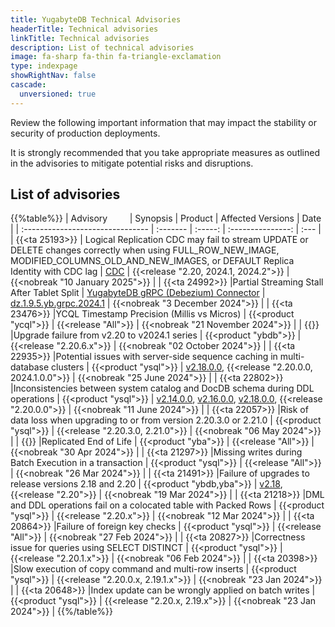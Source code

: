 ```yaml
---
title: YugabyteDB Technical Advisories
headerTitle: Technical advisories
linkTitle: Technical advisories
description: List of technical advisories
image: fa-sharp fa-thin fa-triangle-exclamation
type: indexpage
showRightNav: false
cascade:
  unversioned: true
---
```


Review the following important information that may impact the stability or security of production deployments.

It is strongly recommended that you take appropriate measures as outlined in the advisories to mitigate potential risks and disruptions.

## List of advisories

{{%table%}}
| Advisory&nbsp;&nbsp;&nbsp;&nbsp;&nbsp;&nbsp;&nbsp;&nbsp; | Synopsis | Product | Affected Versions | Date |
| :------------------------------- | :------- | :-----: | :---------------: | :--- |
| {{<ta 25193>}}
| Logical Replication CDC may fail to stream UPDATE or DELETE changes correctly when using FULL_ROW_NEW_IMAGE, MODIFIED_COLUMNS_OLD_AND_NEW_IMAGES, or DEFAULT Replica Identity with CDC lag
| [CDC](/preview/develop/change-data-capture/)
| {{<release "2.20, 2024.1, 2024.2">}}
| {{<nobreak "10 January 2025">}}
|
| {{<ta 24992>}}
|Partial Streaming Stall After Tablet Split
| [YugabyteDB gRPC (Debezium) Connector](/preview/develop/change-data-capture/using-yugabytedb-grpc-replication/debezium-connector-yugabytedb/)
| [dz.1.9.5.yb.grpc.2024.1](https://github.com/yugabyte/debezium-connector-yugabytedb/releases/tag/vdz.1.9.5.yb.grpc.2024.1)
| {{<nobreak "3 December 2024">}}
|
| {{<ta 23476>}}
|YCQL Timestamp Precision (Millis vs Micros)
| {{<product "ycql">}}
| {{<release "All">}}
| {{<nobreak "21 November 2024">}}
|
| {{<ta CL-23623>}}
|Upgrade failure from v2.20 to v2024.1 series
| {{<product "ybdb">}}
| {{<release "2.20.6.x">}}
| {{<nobreak "02 October 2024">}}
|
| {{<ta 22935>}}
|Potential issues with server-side sequence caching in multi-database clusters
| {{<product "ysql">}}
| [v2.18.0.0](/preview/releases/ybdb-releases/end-of-life/v2.18/#v2.18.0.0), {{<release "2.20.0.0, 2024.1.0.0">}}
| {{<nobreak "25 June 2024">}}
|
| {{<ta 22802>}}
|Inconsistencies between system catalog and DocDB schema during DDL operations
| {{<product "ysql">}}
| [v2.14.0.0](/preview/releases/ybdb-releases/end-of-life/v2.14/#v2.14.0.0), [v2.16.0.0](/preview/releases/ybdb-releases/end-of-life/v2.16/#v2.16.0.0), [v2.18.0.0](/preview/releases/ybdb-releases/end-of-life/v2.18/#v2.18.0.0), {{<release "2.20.0.0">}}
| {{<nobreak "11 June 2024">}}
|
| {{<ta 22057>}}
|Risk of data loss when upgrading to or from version 2.20.3.0 or 2.21.0
| {{<product "ysql">}}
| {{<release "2.20.3.0, 2.21.0">}}
| {{<nobreak "06 May 2024">}}
|
| {{<ta REOL-24>}}
|Replicated End of Life
| {{<product "yba">}}
| {{<release "All">}}
| {{<nobreak "30 Apr 2024">}}
|
| {{<ta 21297>}}
|Missing writes during Batch Execution in a transaction
| {{<product "ysql">}}
| {{<release "All">}}
| {{<nobreak "26 Mar 2024">}}
|
| {{<ta 21491>}}
|Failure of upgrades to release versions 2.18 and 2.20
| {{<product "ybdb,yba">}}
| [v2.18](/preview/releases/ybdb-releases/end-of-life/v2.18/#v2.18.0.0), {{<release "2.20">}}
| {{<nobreak "19 Mar 2024">}}
|
| {{<ta 21218>}}
|DML and DDL operations fail on a colocated table with Packed Rows
| {{<product "ysql">}}
| {{<release "2.20.x">}}
| {{<nobreak "12 Mar 2024">}}
|
| {{<ta 20864>}}
|Failure of foreign key checks
| {{<product "ysql">}}
| {{<release "All">}}
| {{<nobreak "27 Feb 2024">}}
|
| {{<ta 20827>}}
|Correctness issue for queries using SELECT DISTINCT
| {{<product "ysql">}}
| {{<release "2.20.1.x">}}
| {{<nobreak "06 Feb 2024">}}
|
| {{<ta 20398>}}
|Slow execution of copy command and multi-row inserts
| {{<product "ysql">}}
| {{<release "2.20.0.x, 2.19.1.x">}}
| {{<nobreak "23 Jan 2024">}}
|
| {{<ta 20648>}}
|Index update can be wrongly applied on batch writes
| {{<product "ysql">}}
| {{<release "2.20.x, 2.19.x">}}
| {{<nobreak "23 Jan 2024">}}
|
{{%/table%}}
